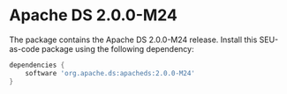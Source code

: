 # Apache DS 2.0.0-M24

The package contains the Apache DS 2.0.0-M24 release. Install this SEU-as-code
package using the following dependency:
```groovy
dependencies {
	software 'org.apache.ds:apacheds:2.0.0-M24'
}
```

